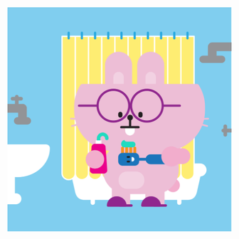 <img src='https://raw.githubusercontent.com/MumukiProject/mumuki-guia-gobstones-primeros-programas-kinder/master/assets/rompecabezas_final2-01_1604609767879.svg'>